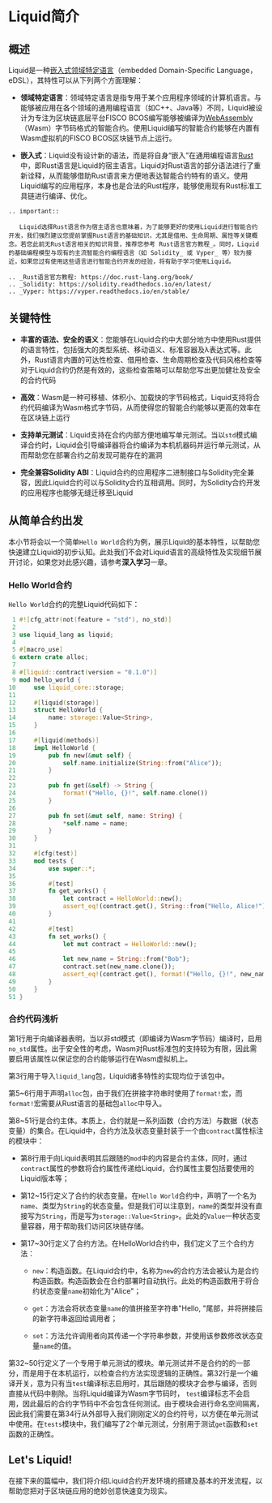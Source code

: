 # Liquid简介

## 概述

Liquid是一种[嵌入式领域特定语言](http://wiki.haskell.org/Embedded_domain_specific_language)（embedded Domain-Specific Language，eDSL），其特性可以从下列两个方面理解：

- **领域特定语言**：领域特定语言是指专用于某个应用程序领域的计算机语言。与能够被应用在各个领域的通用编程语言（如C++、Java等）不同，Liquid被设计为专注为区块链底层平台FISCO BCOS编写能够被编译为[WebAssembly](https://webassembly.org/)（Wasm）字节码格式的智能合约。使用Liquid编写的智能合约能够在内置有Wasm虚拟机的FISCO BCOS区块链节点上运行。

- **嵌入式**：Liquid没有设计新的语法，而是将自身“嵌入”在通用编程语言[Rust](https://www.rust-lang.org/)中，即Rust语言是Liquid的宿主语言。Liquid对Rust语言的部分语法进行了重新诠释，从而能够借助Rust语言来方便地表达智能合约特有的语义。使用Liquid编写的应用程序，本身也是合法的Rust程序，能够使用现有Rust标准工具链进行编译、优化。

```eval_rst
.. important::

   Liquid选择Rust语言作为宿主语言也意味着，为了能够更好的使用Liquid进行智能合约开发，我们强烈建议您提前掌握Rust语言的基础知识，尤其是借用、生命周期、属性等关键概念。若您此前无Rust语言相关的知识背景，推荐您参考 Rust语言官方教程_。同时，Liquid的基础编程模型与现有的主流智能合约编程语言（如 Solidity_ 或 Vyper_ 等）较为接近，如果您过有使用这些语言进行智能合约开发的经验，将有助于学习使用Liquid。

.. _Rust语言官方教程: https://doc.rust-lang.org/book/
.. _Solidity: https://solidity.readthedocs.io/en/latest/
.. _Vyper: https://vyper.readthedocs.io/en/stable/
```

## 关键特性

- **丰富的语法、安全的语义**：您能够在Liquid合约中大部分地方中使用Rust提供的语言特性，包括强大的类型系统、移动语义、标准容器及λ表达式等。此外，Rust语言内置的可达性检查、借用检查、生命周期检查及代码风格检查等对于Liquid合约仍然是有效的，这些检查策略可以帮助您写出更加健壮及安全的合约代码

- **高效**：Wasm是一种可移植、体积小、加载快的字节码格式，Liquid支持将合约代码编译为Wasm格式字节码，从而使得您的智能合约能够以更高的效率在在区块链上运行

- **支持单元测试**：Liquid支持在合约内部方便地编写单元测试。当以`std`模式编译合约时，Liquid会引导编译器将合约编译为本机机器码并运行单元测试，从而帮助您在部署合约之前发现可能存在的漏洞

- **完全兼容Solidity ABI**：Liquid合约的应用程序二进制接口与Solidity完全兼容，因此Liquid合约可以与Solidity合约互相调用。同时，为Solidity合约开发的应用程序也能够无缝迁移至Liquid

## 从简单合约出发

本小节将会以一个简单`Hello World`合约为例，展示Liquid的基本特性，以帮助您快速建立Liquid的初步认知。此处我们不会对Liquid语言的高级特性及实现细节展开讨论，如果您对此感兴趣，请参考**深入学习**一章。

### Hello World合约

`Hello World`合约的完整Liquid代码如下：

```rust
 1 #![cfg_attr(not(feature = "std"), no_std)]
 2
 3 use liquid_lang as liquid;
 4
 5 #[macro_use]
 6 extern crate alloc;
 7
 8 #[liquid::contract(version = "0.1.0")]
 9 mod hello_world {
10     use liquid_core::storage;
11
12     #[liquid(storage)]
13     struct HelloWorld {
14         name: storage::Value<String>,
15     }
16
17     #[liquid(methods)]
18     impl HelloWorld {
19         pub fn new(&mut self) {
20             self.name.initialize(String::from("Alice"));
21         }
22
23         pub fn get(&self) -> String {
24             format!("Hello, {}!", self.name.clone())
25         }
26
27         pub fn set(&mut self, name: String) {
28             *self.name = name;
29         }
30     }
31
32     #[cfg(test)]
33     mod tests {
34         use super::*;
35
36         #[test]
37         fn get_works() {
38             let contract = HelloWorld::new();
39             assert_eq!(contract.get(), String::from("Hello, Alice!"));
40         }
41
42         #[test]
43         fn set_works() {
44             let mut contract = HelloWorld::new();
45
46             let new_name = String::from("Bob");
47             contract.set(new_name.clone());
48             assert_eq!(contract.get(), format!("Hello, {}!", new_name));
49         }
50     }
51 }
```

### 合约代码浅析

第1行用于向编译器表明，当以非std模式（即编译为Wasm字节码）编译时，启用`no_std`属性。出于安全性的考虑，Wasm对Rust标准包的支持较为有限，因此需要启用该属性以保证您的合约能够运行在Wasm虚拟机上。

第3行用于导入`liquid_lang`包，Liquid诸多特性的实现均位于该包中。

第5~6行用于声明`alloc`包，由于我们在拼接字符串时使用了`format!`宏，而`format!`宏需要从Rust语言的基础包`alloc`中导入。

第8~51行是合约主体。本质上，合约就是一系列函数（合约方法）与数据（状态变量）的集合。在Liquid中，合约方法及状态变量封装于一个由`contract`属性标注的模块中：

- 第8行用于向Liquid表明其后跟随的`mod`中的内容是合约主体，同时，通过`contract`属性的参数将合约属性传递给Liquid，合约属性主要包括要使用的Liquid版本等；

- 第12~15行定义了合约的状态变量。在`Hello World`合约中，声明了一个名为`name`、类型为`String`的状态变量。但是我们可以注意到，`name`的类型并没有直接写为`String`，而是写为`storage::Value<String>`。此处的`Value`一种状态变量容器，用于帮助我们访问区块链存储。

- 第17~30行定义了合约方法。在HelloWorld合约中，我们定义了三个合约方法：
  - `new`：构造函数。在Liquid合约中，名称为`new`的合约方法会被认为是合约构造函数。构造函数会在合约部署时自动执行。此处的构造函数用于将合约状态变量`name`初始化为"Alice"；

  - `get`：方法会将状态变量`name`的值拼接至字符串"Hello, "尾部，并将拼接后的新字符串返回给调用者；
  
  - `set`：方法允许调用者向其传递一个字符串参数，并使用该参数修改状态变量`name`的值。

第32~50行定义了一个专用于单元测试的模块。单元测试并不是合约的的一部分，而是用于在本机运行，以检查合约方法实现逻辑的正确性。第32行是一个编译开关，意为只有当`test`编译标志启用时，其后跟随的模块才会参与编译，否则直接从代码中剔除。当将Liquid编译为Wasm字节码时， `test`编译标志不会启用，因此最后的合约字节码中不会包含任何测试。由于模块会进行命名空间隔离，因此我们需要在第34行从外部导入我们刚刚定义的合约符号，以方便在单元测试中使用。在`tests`模块中，我们编写了2个单元测试，分别用于测试`get`函数和`set`函数的正确性。

## Let's Liquid!

在接下来的篇幅中，我们将介绍Liquid合约开发环境的搭建及基本的开发流程，以帮助您把对于区块链应用的绝妙创意快速变为现实。
